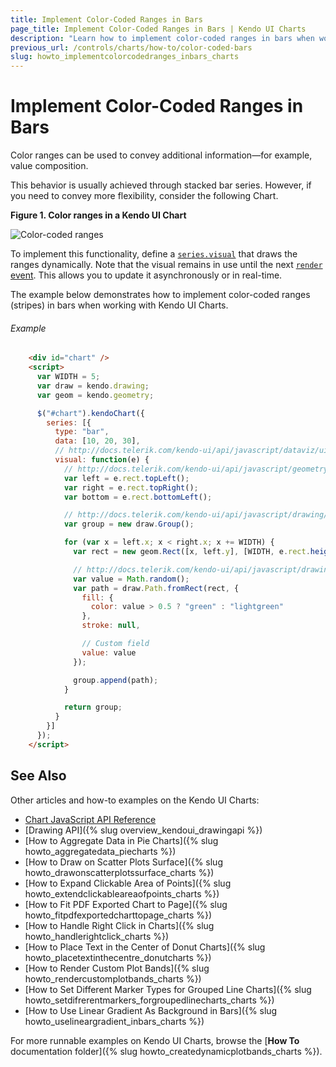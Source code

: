```yaml
---
title: Implement Color-Coded Ranges in Bars
page_title: Implement Color-Coded Ranges in Bars | Kendo UI Charts
description: "Learn how to implement color-coded ranges in bars when working with the Kendo UI Charts."
previous_url: /controls/charts/how-to/color-coded-bars
slug: howto_implementcolorcodedranges_inbars_charts
---
```


# Implement Color-Coded Ranges in Bars

Color ranges can be used to convey additional information&mdash;for example, value composition.

This behavior is usually achieved through stacked bar series. However, if you need to convey more flexibility, consider the following Chart.

**Figure 1. Color ranges in a Kendo UI Chart**

![Color-coded ranges](/controls/charts/how-to/images/color-coded-bars.png)

To implement this functionality, define a [`series.visual`](/api/javascript/dataviz/ui/chart#configuration-series.visual) that draws the ranges dynamically. Note that the visual remains in use until the next [`render` event](/api/javascript/dataviz/ui/chart#events-render). This allows you to update it asynchronously or in real-time.

The example below demonstrates how to implement color-coded ranges (stripes) in bars when working with Kendo UI Charts.

###### Example

```html
    <div id="chart" />
    <script>
      var WIDTH = 5;
      var draw = kendo.drawing;
      var geom = kendo.geometry;

      $("#chart").kendoChart({
        series: [{
          type: "bar",
          data: [10, 20, 30],
          // http://docs.telerik.com/kendo-ui/api/javascript/dataviz/ui/chart#configuration-series.visual
          visual: function(e) {
            // http://docs.telerik.com/kendo-ui/api/javascript/geometry/rect
            var left = e.rect.topLeft();
            var right = e.rect.topRight();
            var bottom = e.rect.bottomLeft();

            // http://docs.telerik.com/kendo-ui/api/javascript/drawing/group
            var group = new draw.Group();

            for (var x = left.x; x < right.x; x += WIDTH) {
              var rect = new geom.Rect([x, left.y], [WIDTH, e.rect.height()])

              // http://docs.telerik.com/kendo-ui/api/javascript/drawing/path
              var value = Math.random();
              var path = draw.Path.fromRect(rect, {
                fill: {
                  color: value > 0.5 ? "green" : "lightgreen"
                },
                stroke: null,

                // Custom field
                value: value
              });

              group.append(path);
            }

            return group;
          }
        }]
      });
    </script>
```

## See Also

Other articles and how-to examples on the Kendo UI Charts:

* [Chart JavaScript API Reference](/api/javascript/dataviz/ui/chart)
* [Drawing API]({% slug overview_kendoui_drawingapi %})
* [How to Aggregate Data in Pie Charts]({% slug howto_aggregatedata_piecharts %})
* [How to Draw on Scatter Plots Surface]({% slug howto_drawonscatterplotssurface_charts %})
* [How to Expand Clickable Area of Points]({% slug howto_extendclickableareaofpoints_charts %})
* [How to Fit PDF Exported Chart to Page]({% slug howto_fitpdfexportedcharttopage_charts %})
* [How to Handle Right Click in Charts]({% slug howto_handlerightclick_charts %})
* [How to Place Text in the Center of Donut Charts]({% slug howto_placetextinthecentre_donutcharts %})
* [How to Render Custom Plot Bands]({% slug howto_rendercustomplotbands_charts %})
* [How to Set Different Marker Types for Grouped Line Charts]({% slug howto_setdifrerentmarkers_forgroupedlinecharts_charts %})
* [How to Use Linear Gradient As Background in Bars]({% slug howto_uselineargradient_inbars_charts %})

For more runnable examples on Kendo UI Charts, browse the [**How To** documentation folder]({% slug howto_createdynamicplotbands_charts %}).
